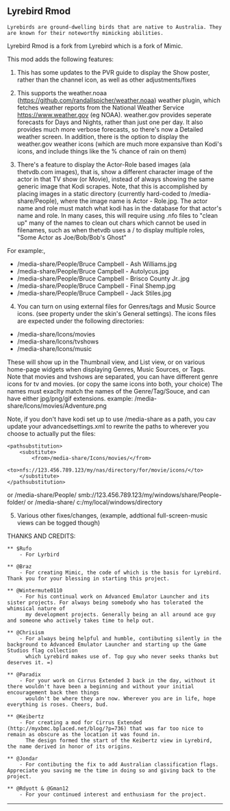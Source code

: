 ## Lyrebird Rmod ##

`Lyrebirds are ground-dwelling birds that are native to Australia. They are known for their
noteworthy mimicking abilities.`

Lyrebird Rmod is a fork from Lyrebird which is a fork of Mimic.

This mod adds the following features:

1.  This has some updates to the PVR guide to display the Show poster, rather than the channel icon, as well as other adjustments/fixes

2.  This supports the weather.noaa (https://github.com/randallspicher/weather.noaa) weather plugin, which fetches weather reports from the National Weather Service https://www.weather.gov (eg NOAA).  weather.gov provides seperate forecasts for Days and Nights, rather than just one per day.   It also provides much more verbose forecasts, so there's now a Detailed weather screen. In addition, there is the option to display the weather.gov weather icons (which are much more expansive than Kodi's icons, and include things like the % chance of rain on them)

3.  There's a feature to display the Actor-Role based images (ala thetvdb.com images), that is, show a different character image of the actor in that TV show (or Movie), instead of always showing the same generic image that Kodi scrapes.  Note, that this is accomplished by placing images in a static directory (currently hard-coded to /media-share/People),  where the image name is  Actor - Role.jpg.  The actor name and role must match what kodi has in the database for that actor's name and role.  In many cases, this will require using .nfo files to "clean up" many of the names to clean out chars which cannot be used in filenames, such as when thetvdb uses a / to display multiple roles, "Some Actor as Joe/Bob/Bob's Ghost" 

For example:,  
  *   /media-share/People/Bruce Campbell - Ash Williams.jpg
  *   /media-share/People/Bruce Campbell - Autolycus.jpg
  *   /media-share/People/Bruce Campbell - Brisco County Jr..jpg
  *   /media-share/People/Bruce Campbell - Final Shemp.jpg
  *   /media-share/People/Bruce Campbell - Jack Stiles.jpg
     
4.  You can turn on using external files for Genres/tags and Music Source icons.  (see property under the skin's General settings).  The icons files are expected under the following directories:
  *   /media-share/Icons/movies
  *   /media-share/Icons/tvshows
  *   /media-share/Icons/music

These will show up in the Thumbnail view, and List view, or on various home-page widgets when displaying Genres, Music Sources, or Tags.  
Note that movies and tvshows are separated, you can have different genre icons for tv and movies. (or copy the same icons into both, your choice)
The names must exaclty match the names of the Genre/Tag/Souce, and can have either jpg/png/gif extensions.
example: /media-share/Icons/movies/Adventure.png

Note, if you don't have kodi set up to use /media-share as a path, you cav update your advancedsettings.xml to rewrite the paths to wherever you choose to actually put the files:

	<pathsubstitution>
		<substitute>
			<from>/media-share/Icons/movies/</from>
			<to>nfs://123.456.789.123/my/nas/directory/for/movie/icons/</to>
		</substitute>
	</pathsubstitution>
or
	<pathsubstitution>
		<substitute>
			<from>/media-share/People/</from>
			<to>smb://123.456.789.123/my/windows/share/People-folder/</to>
		</substitute>
	</pathsubstitution>
or 
	<pathsubstitution>
		<substitute>
			<from>/media-share/</from>
			<to>c:/my/local/windows/directory</to>
		</substitute>
	</pathsubstitution>

5. Various other fixes/changes, (example, addtional full-screen-music views can be togged though)

THANKS AND CREDITS:

	** $Rufo
		- For Lyrbird

	** @Braz
		- For creating Mimic, the code of which is the basis for Lyrebird. Thank you for your blessing in starting this project.
		
	** @Wintermute0110
		- For his continual work on Advanced Emulator Launcher and its sister projects. For always being somebody who has tolerated the whimsical nature of
		  my development projects. Generally being an all around ace guy and someone who actively takes time to help out.
		  
	** @Chrisism
		- For always being helpful and humble, contibuting silently in the background to Advanced Emulator Launcher and starting up the Game Studios flag collection
		  which Lyrebird makes use of. Top guy who never seeks thanks but deserves it. =)
		  
	** @Paradix
		- For your work on Cirrus Extended 3 back in the day, without it there wouldn't have been a beginning and without your initial encouragement back then things
		  wouldn't be where they are now. Wherever you are in life, hope everything is roses. Cheers, bud.
		  
	** @Keibertz
		- For creating a mod for Cirrus Extended (http://myxbmc.bplaced.net/blog/?p=736) that was far too nice to remain as obscure as the location it was found in.
		  The design formed the start of the Keibertz view in Lyrebird, the name derived in honor of its origins.
		  
	** @Jondar
		- For contibuting the fix to add Australian classification flags. Appreciate you saving me the time in doing so and giving back to the project.
		
	** @Rdyott & @Gman12
		- For your continued interest and enthusiasm for the project.

***


